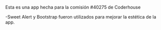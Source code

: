Esta es una app hecha para la comisión #40275 de Coderhouse

-Sweet Alert y Bootstrap fueron utilizados para mejorar la estética de la app.
